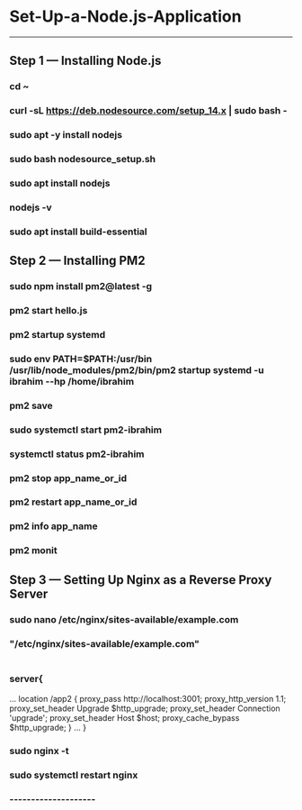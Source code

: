# Set-Up-a-Node.js-Application
-------------------------------

## Step 1 — Installing Node.js

### cd ~
### curl -sL https://deb.nodesource.com/setup_14.x | sudo bash -
### sudo apt -y install nodejs
### sudo bash nodesource_setup.sh
### sudo apt install nodejs
### nodejs -v
### sudo apt install build-essential


## Step 2 — Installing PM2

### sudo npm install pm2@latest -g
### pm2 start hello.js
### pm2 startup systemd
### sudo env PATH=$PATH:/usr/bin /usr/lib/node_modules/pm2/bin/pm2 startup systemd -u ibrahim --hp /home/ibrahim
### pm2 save
### sudo systemctl start pm2-ibrahim
### systemctl status pm2-ibrahim
### pm2 stop app_name_or_id
### pm2 restart app_name_or_id
### pm2 info app_name
### pm2 monit

## Step 3 — Setting Up Nginx as a Reverse Proxy Server

### sudo nano /etc/nginx/sites-available/example.com
### "/etc/nginx/sites-available/example.com"
### <br/> server{ 
...
location /app2 {
        proxy_pass http://localhost:3001;
        proxy_http_version 1.1;
        proxy_set_header Upgrade $http_upgrade;
        proxy_set_header Connection 'upgrade';
        proxy_set_header Host $host;
        proxy_cache_bypass $http_upgrade;
    }
...
}   
### sudo nginx -t
### sudo systemctl restart nginx
### --------------------


